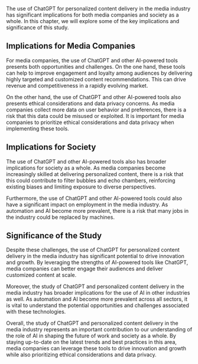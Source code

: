 

The use of ChatGPT for personalized content delivery in the media industry has significant implications for both media companies and society as a whole. In this chapter, we will explore some of the key implications and significance of this study.

Implications for Media Companies
--------------------------------

For media companies, the use of ChatGPT and other AI-powered tools presents both opportunities and challenges. On the one hand, these tools can help to improve engagement and loyalty among audiences by delivering highly targeted and customized content recommendations. This can drive revenue and competitiveness in a rapidly evolving market.

On the other hand, the use of ChatGPT and other AI-powered tools also presents ethical considerations and data privacy concerns. As media companies collect more data on user behavior and preferences, there is a risk that this data could be misused or exploited. It is important for media companies to prioritize ethical considerations and data privacy when implementing these tools.

Implications for Society
------------------------

The use of ChatGPT and other AI-powered tools also has broader implications for society as a whole. As media companies become increasingly skilled at delivering personalized content, there is a risk that this could contribute to filter bubbles and echo chambers, reinforcing existing biases and limiting exposure to diverse perspectives.

Furthermore, the use of ChatGPT and other AI-powered tools could also have a significant impact on employment in the media industry. As automation and AI become more prevalent, there is a risk that many jobs in the industry could be replaced by machines.

Significance of the Study
-------------------------

Despite these challenges, the use of ChatGPT for personalized content delivery in the media industry has significant potential to drive innovation and growth. By leveraging the strengths of AI-powered tools like ChatGPT, media companies can better engage their audiences and deliver customized content at scale.

Moreover, the study of ChatGPT and personalized content delivery in the media industry has broader implications for the use of AI in other industries as well. As automation and AI become more prevalent across all sectors, it is vital to understand the potential opportunities and challenges associated with these technologies.

Overall, the study of ChatGPT and personalized content delivery in the media industry represents an important contribution to our understanding of the role of AI in shaping the future of work and society as a whole. By staying up-to-date on the latest trends and best practices in this area, media companies can leverage these tools to drive innovation and growth while also prioritizing ethical considerations and data privacy.
